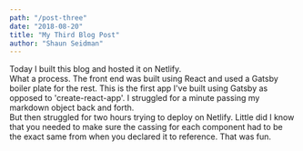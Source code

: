 ```yaml
---
path: "/post-three"
date: "2018-08-20"
title: "My Third Blog Post"
author: "Shaun Seidman"
---
```


Today I built this blog and hosted it on Netlify.  
What a process. The front end was built using React and used a Gatsby boiler plate for the rest. This is the first app I've built using Gatsby as opposed to 'create-react-app'. I struggled for a minute passing my markdown object back and forth.  
But then struggled for two hours trying to deploy on Netlify. Little did I know that you needed to make sure the cassing for each component had to be the exact same from when you declared it to reference. That was fun.
